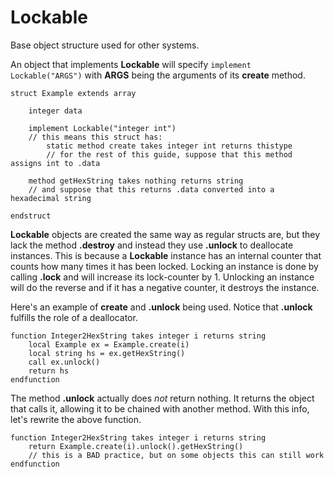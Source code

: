 # Lockable

Base object structure used for other systems.

An object that implements **Lockable** will specify `implement Lockable("ARGS")` with **ARGS** being the arguments of its **create** method.

```
struct Example extends array

	integer data

	implement Lockable("integer int")
	// this means this struct has:
		static method create takes integer int returns thistype
		// for the rest of this guide, suppose that this method assigns int to .data

	method getHexString takes nothing returns string
	// and suppose that this returns .data converted into a hexadecimal string

endstruct
```

**Lockable** objects are created the same way as regular structs are, but they lack the method **.destroy** and instead they use **.unlock** to deallocate instances. This is because a **Lockable** instance has an internal counter that counts how many times it has been locked. Locking an instance is done by calling **.lock** and will increase its lock-counter by 1. Unlocking an instance will do the reverse and if it has a negative counter, it destroys the instance.

Here's an example of **create** and **.unlock** being used. Notice that **.unlock** fulfills the role of a deallocator.

```
function Integer2HexString takes integer i returns string
	local Example ex = Example.create(i)
	local string hs = ex.getHexString()
	call ex.unlock()
	return hs
endfunction
```

The method **.unlock** actually does _not_ return nothing. It returns the object that calls it, allowing it to be chained with another method. With this info, let's rewrite the above function.

```
function Integer2HexString takes integer i returns string
	return Example.create(i).unlock().getHexString()
	// this is a BAD practice, but on some objects this can still work
endfunction
```


